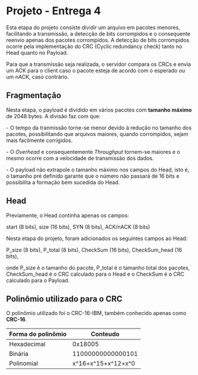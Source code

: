 ﻿# Projeto - Entrega 4

Esta etapa do projeto consiste dividir um arquivo em pacotes menores, facilitando a transmissão, a detecção de bits corrompidos e o consequente reenvio apenas dos pacotes corrompidos. A detecção de bits corrompidos ocorre pela implementação do CRC (Cyclic redundancy
 check) tanto no Head quanto no Payload.
<p>Para que a transmissão seja realizada, o servidor compara os CRCs e envia um ACK para o client caso o pacote esteja de acordo com o esperado ou um nACK, caso contrário.</p>
 
## Fragmentação

Nesta etapa, o payload é dividido em vários pacotes com <b>tamanho máximo</b> de 2048 bytes. A divisão faz com que:

<p>- O tempo da tranmissão torne-se menor devido à redução no tamanho dos pacotes, possibilitando que arquivos maiores, quando corrompidos, sejam mais facilmente corrigidos.</p>
<p>- O <i>Overhead</i> e consequentemente <i>Throughput</i> tornem-se maiores e o mesmo ocorre com a velocidade de transmissão dos dados. </p>
<p>- O payload não extrapole o tamanho máximo nos campos do Head, isto é, o tamanho pré definido garante que o número não passará de 16 bits e possibilita a formação bem sucedida do Head.</p>

## Head

Previamente, o Head continha apenas os campos:

start (8 bits), size (16 bits), SYN (8 bits), ACK/nACK (8 bits)

Nesta etapa do projeto, foram adicionados os seguintes campos ao Head:

P_size (8 bits), P_total (8 bits), CheckSum (16 bits), CheckSum_head (16 bits),

onde P_size é o tamanho do pacote, P_total é o tamanho total dos pacotes, CheckSum_head é o CRC calculado para o Head e o CheckSum é o CRC calculado para o Payload.

## Polinômio utilizado para o CRC

O polinômio utilizado foi o CRC-16-IBM, também conhecido apenas como <b>CRC-16</b>. 


| Forma do polinômio | Conteudo    |
|-------------|--------------------|
| Hexadecimal |         0x18005    |
| Binária     |  11000000000000101 |
| Polinomial  | x^16+x^15+x^12+x^0 |
